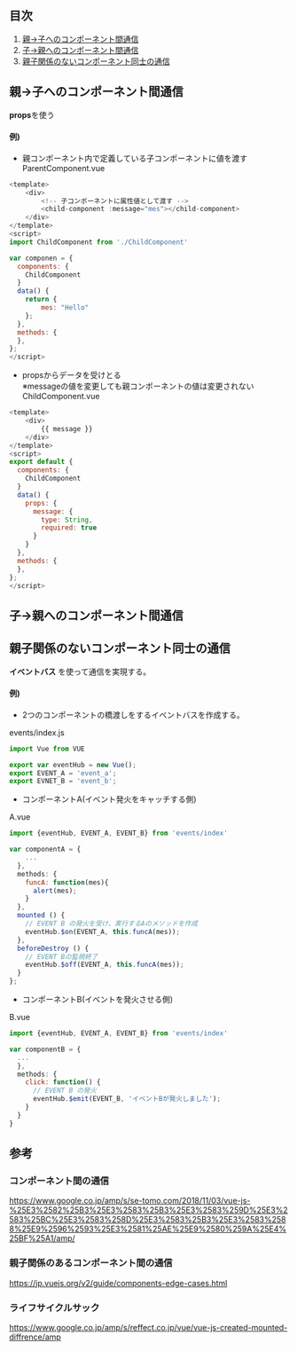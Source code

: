 ## 目次
1. [親→子へのコンポーネント間通信](#親子へのコンポーネント間通信)
2. [子→親へのコンポーネント間通信](#子親へのコンポーネント間通信)
3. [親子関係のないコンポーネント同士の通信](#親子関係のないコンポーネント同士の通信)

## 親→子へのコンポーネント間通信
**props**を使う
#### 例)

- 親コンポーネント内で定義している子コンポーネントに値を渡す  
ParentComponent.vue

```js
<template>
    <div>
        <!-- 子コンポーネントに属性値として渡す -->
        <child-component :message="mes"></child-component>
    </div>
</template>
<script>
import ChildComponent from './ChildComponent'

var componen = {
  components: {
    ChildComponent
  }
  data() {
    return {
        mes: "Hello"
    };
  }, 
  methods: {
  },
};
</script>

```

- propsからデータを受けとる  
※messageの値を変更しても親コンポーネントの値は変更されない  
ChildComponent.vue
```js
<template>
    <div>
        {{ message }}
    </div>
</template>
<script>
export default {
  components: {
    ChildComponent
  }
  data() {
    props: {
      message: {
        type: String,
        required: true
      }
    }
  }, 
  methods: {
  },
};
</script>
```

## 子→親へのコンポーネント間通信

## 親子関係のないコンポーネント同士の通信
**イベントバス** を使って通信を実現する。

#### 例)
- 2つのコンポーネントの橋渡しをするイベントバスを作成する。

events/index.js
```js
import Vue from VUE

export var eventHub = new Vue();
export EVENT_A = 'event_a';
export EVNET_B = 'event_b';
```

- コンポーネントA(イベント発火をキャッチする側)

A.vue
```js
import {eventHub, EVENT_A, EVENT_B} from 'events/index'

var componentA = {
    ...
  }, 
  methods: {
    funcA: function(mes){
      alert(mes);
    }
  },
  mounted () {
    // EVENT B の発火を受け、実行するAのメソッドを作成
    eventHub.$on(EVENT_A, this.funcA(mes));
  },
  beforeDestroy () {
    // EVENT Bの監視終了
    eventHub.$off(EVENT_A, this.funcA(mes));
  }
};
```
- コンポーネントB(イベントを発火させる側)

B.vue
```js
import {eventHub, EVENT_A, EVENT_B} from 'events/index'

var componentB = {
  ...
  },
  methods: {
    click: function() {
      // EVENT B の発火
      eventHub.$emit(EVENT_B, 'イベントBが発火しました');
    }
  }
}

```

## 参考
### コンポーネント間の通信
https://www.google.co.jp/amp/s/se-tomo.com/2018/11/03/vue-js-%25E3%2582%25B3%25E3%2583%25B3%25E3%2583%259D%25E3%2583%25BC%25E3%2583%258D%25E3%2583%25B3%25E3%2583%2588%25E9%2596%2593%25E3%2581%25AE%25E9%2580%259A%25E4%25BF%25A1/amp/

### 親子関係のあるコンポーネント間の通信
https://jp.vuejs.org/v2/guide/components-edge-cases.html

### ライフサイクルサック
https://www.google.co.jp/amp/s/reffect.co.jp/vue/vue-js-created-mounted-diffrence/amp
